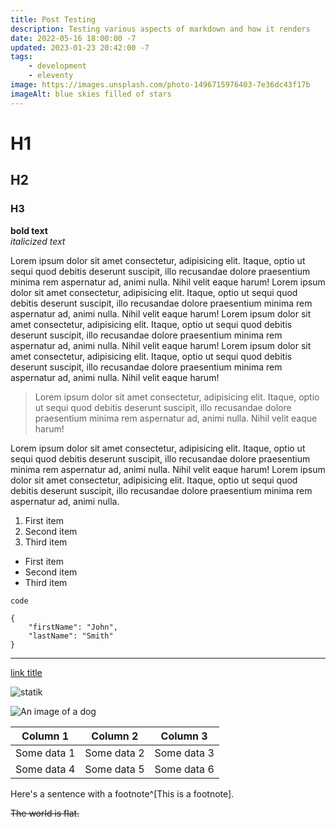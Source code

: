 ```yaml
---
title: Post Testing
description: Testing various aspects of markdown and how it renders
date: 2022-05-16 18:00:00 -7
updated: 2023-01-23 20:42:00 -7
tags:
    - development
    - eleventy
image: https://images.unsplash.com/photo-1496715976403-7e36dc43f17b
imageAlt: blue skies filled of stars
---
```


# H1
## H2
### H3

**bold text**  
*italicized text*

Lorem ipsum dolor sit amet consectetur, adipisicing elit. Itaque, optio ut sequi quod debitis deserunt suscipit, illo recusandae dolore praesentium minima rem aspernatur ad, animi nulla. Nihil velit eaque harum! Lorem ipsum dolor sit amet consectetur, adipisicing elit. Itaque, optio ut sequi quod debitis deserunt suscipit, illo recusandae dolore praesentium minima rem aspernatur ad, animi nulla. Nihil velit eaque harum! Lorem ipsum dolor sit amet consectetur, adipisicing elit. Itaque, optio ut sequi quod debitis deserunt suscipit, illo recusandae dolore praesentium minima rem aspernatur ad, animi nulla. Nihil velit eaque harum! Lorem ipsum dolor sit amet consectetur, adipisicing elit. Itaque, optio ut sequi quod debitis deserunt suscipit, illo recusandae dolore praesentium minima rem aspernatur ad, animi nulla. Nihil velit eaque harum! 

> Lorem ipsum dolor sit amet consectetur, adipisicing elit. Itaque, optio ut sequi quod debitis deserunt suscipit, illo recusandae dolore praesentium minima rem aspernatur ad, animi nulla. Nihil velit eaque harum!  

Lorem ipsum dolor sit amet consectetur, adipisicing elit. Itaque, optio ut sequi quod debitis deserunt suscipit, illo recusandae dolore praesentium minima rem aspernatur ad, animi nulla. Nihil velit eaque harum! Lorem ipsum dolor sit amet consectetur, adipisicing elit. Itaque, optio ut sequi quod debitis deserunt suscipit, illo recusandae dolore praesentium minima rem aspernatur ad, animi nulla. 

1. First item
2. Second item
3. Third item

- First item
- Second item
- Third item

`code`

```
{
    "firstName": "John",
    "lastName": "Smith"
}
```

---

[link title](https://www.example.com)

![statik](/static/img/posts/pfp_nb_high.png "This is statik")

![An image of a dog](https://placedog.net/600 "A glorious dog that is oh so gloriously glorious. And how so!")

| Column 1 | Column 2 | Column 3 |
| -------- | -------- | -------- |
| Some data 1 | Some data 2 | Some data 3 |
| Some data 4 | Some data 5 | Some data 6 |

Here's a sentence with a footnote^[This is a footnote].


~~The world is flat.~~
